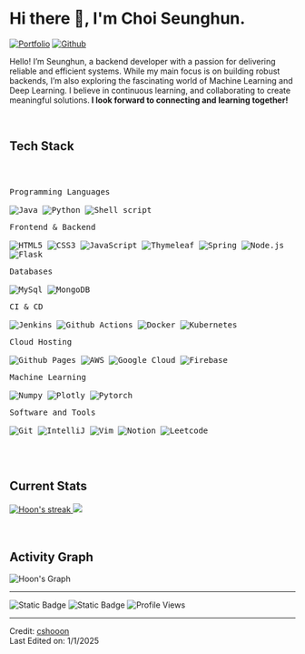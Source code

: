<h1>Hi there 👋, I'm Choi Seunghun.</h1>

<!-- Header Links -->
[![Portfolio](https://img.shields.io/badge/-Portfolio-red?style=flat&logo=appveyor&logoColor=white)](https://github.com/cshooon)
[![Github](https://img.shields.io/badge/-Github-000?style=flat&logo=Github&logoColor=white)](https://github.com/cshooon)



<!-- Short Bio -->
<p>Hello! I’m Seunghun, a backend developer with a passion for delivering reliable and efficient systems. While my main focus is on building robust backends, I’m also exploring the fascinating world of Machine Learning and Deep Learning. I believe in continuous learning, and collaborating to create meaningful solutions.<b> I look forward to connecting and learning together!</b> </p>


<!-- Tech Stack -->
</br>
<h2>Tech Stack</h2>

<div>
	<p style="display: inline-block;">
	<p>
		<kbd>
			<kbd>Programming Languages</kbd>
			<br>
			<br>
      <img alt="Java" src="https://img.shields.io/badge/Java-05122A?logo=openjdk&style=flat">
			<img alt="Python" src="https://img.shields.io/badge/Python-05122A?style=flat&logo=python">
			<img src="https://img.shields.io/badge/Shell%20Script-05122A?style=flat&logo=gnu-bash&logoColor=white" alt="Shell script">		
		</kbd>
	</p>
  <p>
		<kbd>
			<kbd>Frontend & Backend</kbd>
			<br>
			<br>
      <img alt="HTML5" src="https://img.shields.io/badge/HTML5-05122A?style=flat&logo=HTML5">
      <img alt="CSS3" src="https://img.shields.io/badge/CSS3-05122A?style=flat&logo=CSS3">
      <img alt="JavaScript" src="https://img.shields.io/badge/JavaScript-05122A?style=flat&logo=JavaScript">
       <img alt="Thymeleaf" src="https://img.shields.io/badge/Thymeleaf-05122A?style=flat&logo=Thymeleaf">
      <img alt="Spring" src="https://img.shields.io/badge/Spring-05122A?style=flat&logo=Spring">
      <img alt="Node.js" src="https://img.shields.io/badge/Node.js-05122A?style=flat&logo=Node.js">
			<img alt="Flask" src="https://img.shields.io/badge/Flask-05122A?style=flat&logo=Flask">
		</kbd>
	</p>
	<p>
		<kbd>
			<kbd>Databases</kbd>
			<br>
			<br>
      <img alt="MySql" src="https://img.shields.io/badge/MySql-05122A?style=flat&logo=MySql">
      <img alt="MongoDB" src="https://img.shields.io/badge/MongoDB-05122A?style=flat&logo=MongoDB">
		</kbd>
	</p>
  <p>
		<kbd>
			<kbd>CI & CD</kbd>
			<br>
			<br>
      <img alt="Jenkins" src="https://img.shields.io/badge/Jenkins-05122A?style=flat&logo=Jenkins">
      <img alt="Github Actions" src="https://img.shields.io/badge/Github%20Actions-05122A?style=flat&logo=github-actions">
      <img alt="Docker" src="https://img.shields.io/badge/Docker-05122A?style=flat&logo=Docker">
      <img src="https://img.shields.io/badge/Kubernetes-05122A?style=flat&logo=Kubernetes&logoColor=white" alt="Kubernetes">
		</kbd>
	</p>
  <p>
		<kbd>
			<kbd>Cloud Hosting</kbd>
			<br>
			<br>
      <img alt="Github Pages" src="https://img.shields.io/badge/Github%20Pages-05122A?style=flat&logo=github">
      <img src="https://img.shields.io/badge/AWS-05122A?style=flat&logo=amazonwebservices&logoColor=white" alt="AWS">
      <img alt="Google Cloud" src="https://img.shields.io/badge/Google%20Cloud-05122A?style=flat&logo=google-cloud">
      <img alt="Firebase" src="https://img.shields.io/badge/Firebase-05122A?logo=Firebase&logoColor=white">
		</kbd>
	</p>
  <p>
		<kbd>
			<kbd>Machine Learning</kbd>
			<br>
			<br>
			<img alt="Numpy" src="https://img.shields.io/badge/Numpy-05122A?style=flat&logo=numpy">
			<img alt="Plotly" src="https://img.shields.io/badge/Plotly-05122A?style=flat&logo=plotly">
			<img alt="Pytorch" src="https://img.shields.io/badge/Pytorch-05122A?style=flat&logo=Pytorch">
		</kbd>
	</p>
	<p>
		<kbd>
			<kbd>Software and Tools</kbd>
			<br>
			<br>
			<img alt="Git" src="https://img.shields.io/badge/Git-05122A?style=flat&logo=Git">
			<img alt="IntelliJ" src="https://img.shields.io/badge/IntelliJ-05122A?style=flat&logo=intellij-idea">
      <img alt="Vim" src="https://img.shields.io/badge/Vim-05122A?style=flat&logo=vim">
			<img alt="Notion" src="https://img.shields.io/badge/Notion-05122A?style=flat&logo=Notion">
			<img alt="Leetcode" src="https://img.shields.io/badge/Leetcode-05122A?style=flat&logo=Leetcode">
		</kbd>
	</p>
    </p>
</div>


<!-- Licenses & certifications -->
</br>

<!-- Current Stats card -->
</br>
<h2>Current Stats</h2>

<div>
<a href="https://github.com/cshooon">
      <img alt="Hoon's streak" src="https://github-readme-streak-stats-9m8ugfa77-denvercoder1.vercel.app/?user=cshooon&theme=monokai-metallian&border_radius=0&card_width=417&card_height=194&background=0D1017&fire=E8EDF3&currStreakNum=E8EDF3&sideNums=E8EDF3&currStreakLabel=E8EDF3&sideLabels=E8EDF3F0&dates=E8EDF3D5&ring=E8EDF3F0&card_width=400&card_height=195"/>
    </a>
<a href="https://github.com/cshooon">
<img src="https://github-readme-stats.vercel.app/api?username=cshooon&show_icons=true&bg_color=0D1017&border_radius=0&text_color=E8EDF3D5&title_color=E8EDF3&icon_color=E8EDF3&hide_border=false&card_width=414&card_height=195"/>
</a>
</div>



<!-- Activity Graph card -->
</br>
</br>
<h2>Activity Graph</h2>

![Hoon's Graph](https://github-readme-activity-graph.vercel.app/graph?username=cshooon&custom_title=Hoon's%20GitHub%20Activity%20Graph&bg_color=0d1017&color=e8edf3&line=e8edf3&point=e8edf3&area_color=FFFFFF&title_color=FFFFFF&area=true)

---

![Static Badge](https://img.shields.io/badge/Thanks%20for%20visiting!-05122A)
![Static Badge](https://img.shields.io/badge/Star%20%E2%AD%90%20some%20repositories%20you%20find%20helpful!%20-05122A)
![Profile Views](https://komarev.com/ghpvc/?username=cshooon&style=flat&labelolor=05122A&color=05122A)

------
Credit: [cshooon](https://github.com/cshooon) \
Last Edited on: 1/1/2025
